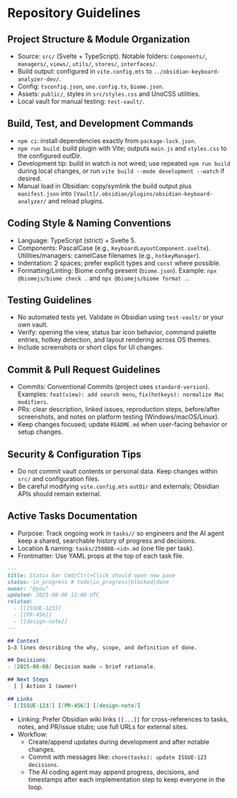 # Repository Guidelines

## Project Structure & Module Organization
- Source: `src/` (Svelte + TypeScript). Notable folders: `Components/`, `managers/`, `views/`, `utils/`, `stores/`, `interfaces/`.
- Build output: configured in `vite.config.mts` to `../obsidian-keyboard-analyzer-dev/`.
- Config: `tsconfig.json`, `uno.config.ts`, `biome.json`.
- Assets: `public/`, styles in `src/styles.css` and UnoCSS utilities.
- Local vault for manual testing: `test-vault/`.

## Build, Test, and Development Commands
- `npm ci`: install dependencies exactly from `package-lock.json`.
- `npm run build`: build plugin with Vite; outputs `main.js` and `styles.css` to the configured outDir.
- Development tip: build in watch is not wired; use repeated `npm run build` during local changes, or run `vite build --mode development --watch` if desired.
- Manual load in Obsidian: copy/symlink the build output plus `manifest.json` into `[Vault]/.obsidian/plugins/obsidian-keyboard-analyzer/` and reload plugins.

## Coding Style & Naming Conventions
- Language: TypeScript (strict) + Svelte 5.
- Components: PascalCase (e.g., `KeyboardLayoutComponent.svelte`). Utilities/managers: camelCase filenames (e.g., `hotkeyManager`).
- Indentation: 2 spaces; prefer explicit types and `const` where possible.
- Formatting/Linting: Biome config present (`biome.json`). Example: `npx @biomejs/biome check .` and `npx @biomejs/biome format .`.

## Testing Guidelines
- No automated tests yet. Validate in Obsidian using `test-vault/` or your own vault.
- Verify: opening the view, status bar icon behavior, command palette entries, hotkey detection, and layout rendering across OS themes.
- Include screenshots or short clips for UI changes.

## Commit & Pull Request Guidelines
- Commits: Conventional Commits (project uses `standard-version`). Examples: `feat(view): add search menu`, `fix(hotkeys): normalize Mac modifiers`.
- PRs: clear description, linked issues, reproduction steps, before/after screenshots, and notes on platform testing (Windows/macOS/Linux).
- Keep changes focused; update `README.md` when user-facing behavior or setup changes.

## Security & Configuration Tips
- Do not commit vault contents or personal data. Keep changes within `src/` and configuration files.
- Be careful modifying `vite.config.mts` `outDir` and externals; Obsidian APIs should remain external.

## Active Tasks Documentation
- Purpose: Track ongoing work in `tasks//` so engineers and the AI agent keep a shared, searchable history of progress and decisions.
- Location & naming: `tasks/250808-<id>.md` (one file per task).
- Frontmatter: Use YAML props at the top of each task file.

```markdown
---
title: Status bar Cmd/Ctrl+Click should open new pane
status: in_progress # todo|in_progress|blocked|done
owner: "@you"
updated: 2025-08-08 12:00 UTC
related:
  - [[ISSUE-123]]
  - [[PR-456]]
  - [[design-note]]
---

## Context
1–3 lines describing the why, scope, and definition of done.

## Decisions
- [2025-08-08] Decision made — brief rationale.

## Next Steps
- [ ] Action 1 (owner)

## Links
- [[ISSUE-123]] [[PR-456]] [[design-note]]
```

- Linking: Prefer Obsidian wiki links `[[...]]` for cross-references to tasks, notes, and PR/issue stubs; use full URLs for external sites.
- Workflow:
  - Create/append updates during development and after notable changes.
  - Commit with messages like: `chore(tasks): update ISSUE-123 decisions`.
  - The AI coding agent may append progress, decisions, and timestamps after each implementation step to keep everyone in the loop.
